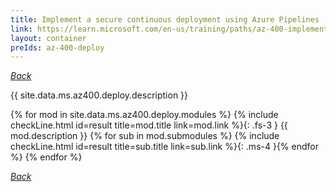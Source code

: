 ```yaml
---
title: Implement a secure continuous deployment using Azure Pipelines
link: https://learn.microsoft.com/en-us/training/paths/az-400-implement-secure-continuous-deployment/
layout: container
preIds: az-400-deploy
---
```

[_Back_](.)

{{ site.data.ms.az400.deploy.description }}

<!-- {% assign counter = 0 %} {% assign result = page.preIds | append: "-" | append: counter %} -->
{% for mod in site.data.ms.az400.deploy.modules %}<!-- {% assign counter = counter | plus: 1 %}{% assign result = page.preIds | append: "-" | append: counter %} -->
{% include checkLine.html id=result title=mod.title link=mod.link %}{: .fs-3 }
<span class="ms-4">{{ mod.description }}</span>
{% for sub in mod.submodules %}<!-- {% assign counter = counter | plus: 1 %}{% assign result = page.preIds | append: "-" | append: counter %} -->
{% include checkLine.html id=result title=sub.title link=sub.link %}{: .ms-4 }{% endfor %}
{% endfor %}

[_Back_](.)